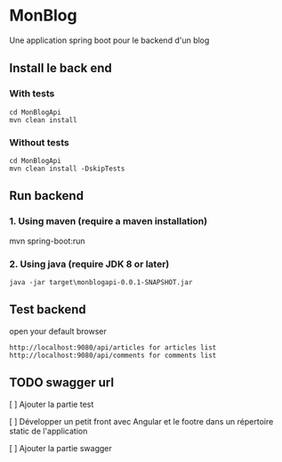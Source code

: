 # MonBlog
Une application spring boot pour le backend d'un blog

## Install le back end
### With tests 
```
cd MonBlogApi
mvn clean install
```
### Without tests
```
cd MonBlogApi
mvn clean install -DskipTests
```
## Run backend
### 1. Using maven (require a maven installation)
mvn spring-boot:run
### 2. Using java (require JDK 8 or later)
```
java -jar target\monblogapi-0.0.1-SNAPSHOT.jar
```

## Test backend
open your default browser
```
http://localhost:9080/api/articles for articles list
http://localhost:9080/api/comments for comments list
```
## TODO swagger url
 
[ ] Ajouter la partie test

[ ] Développer un petit front avec Angular et le footre dans un répertoire static de l'application

[ ] Ajouter la partie swagger 